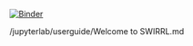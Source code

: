 [![Binder](https://mybinder.org/badge_logo.svg)](https://mybinder.org/v2/gh/teunoknmi/testing-snapshot-e05af376/master)

/jupyterlab/userguide/Welcome to SWIRRL.md
